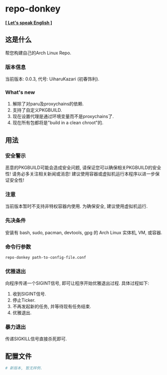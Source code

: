 <!--
 * @Author: FunctionSir
 * @License: AGPLv3
 * @Date: 2024-11-18 18:05:22
 * @LastEditTime: 2025-08-02 22:51:00
 * @LastEditors: FunctionSir
 * @Description: -
 * @FilePath: /repo-donkey/README-SC.md
-->

# repo-donkey

**[\[ Let's speak English \]](README.md)**

## 这是什么

帮您构建自己的Arch Linux Repo.

### 版本信息

当前版本: 0.0.3, 代号: UiharuKazari (初春饰利).

### What's new

1. 解除了对paru及proxychains的依赖.
2. 支持了自定义PKGBUILD.
3. 现在设置代理是通过环境变量而不是proxychains了.
4. 现在所有包都将是"build in a clean chroot"的.

## 用法

### 安全警示

恶意的PKGBUILD可能会造成安全问题, 请保证您可以确保相关PKGBUILD的安全性! 请务必多关注相关新闻或消息! 建议使用容器或虚拟机运行本程序以进一步保证安全性!

### 注意

当前版本暂时不支持非特权容器内使用. 为确保安全, 建议使用虚拟机运行.

### 先决条件

安装有 bash, sudo, pacman, devtools, gpg 的 Arch Linux 实体机, VM, 或容器.

### 命令行参数

``` bash
repo-donkey path-to-config-file.conf
```

### 优雅退出

向程序传递一个SIGINT信号, 即可让程序开始优雅退出过程. 具体过程如下:

1. 收到SIGINT信号.
2. 停止Ticker.
3. 不再发起新的任务, 并等待现有任务结束.
4. 优雅退出.

### 暴力退出

传递SIGKILL信号直接杀死即可.

## 配置文件

``` ini
# 新版本, 暂无样例.
```
